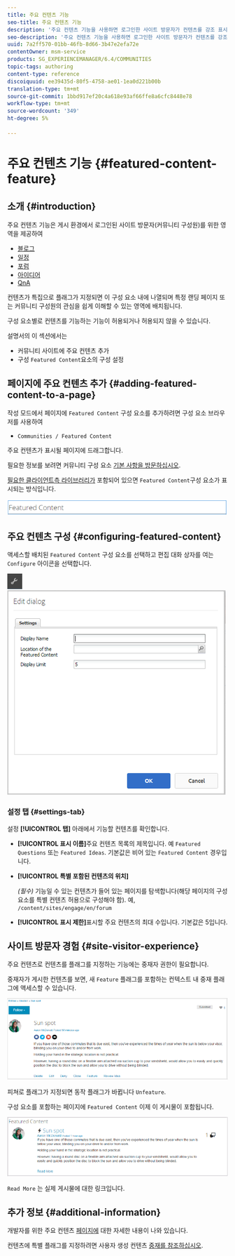 ```yaml
---
title: 주요 컨텐츠 기능
seo-title: 주요 컨텐츠 기능
description: '주요 컨텐츠 기능을 사용하면 로그인한 사이트 방문자가 컨텐츠를 강조 표시할 수 있습니다 '
seo-description: '주요 컨텐츠 기능을 사용하면 로그인한 사이트 방문자가 컨텐츠를 강조 표시할 수 있습니다 '
uuid: 7a2ff570-01bb-46fb-8d66-3b47e2efa72e
contentOwner: msm-service
products: SG_EXPERIENCEMANAGER/6.4/COMMUNITIES
topic-tags: authoring
content-type: reference
discoiquuid: ee39435d-80f5-4758-ae01-1ea0d221b00b
translation-type: tm+mt
source-git-commit: 1bbd917ef20c4a618e93af66ffe8a6cfc8448e78
workflow-type: tm+mt
source-wordcount: '349'
ht-degree: 5%

---
```



# 주요 컨텐츠 기능 {#featured-content-feature}

## 소개 {#introduction}

주요 컨텐츠 기능은 게시 환경에서 로그인된 사이트 방문자(커뮤니티 구성원)를 위한 영역을 제공하여

* [블로그](blog-feature.md)
* [일정](calendar.md)
* [포럼](forum.md)
* [아이디어](ideation-feature.md)
* [QnA](working-with-qna.md)

컨텐츠가 특집으로 플래그가 지정되면 이 구성 요소 내에 나열되며 특정 랜딩 페이지 또는 커뮤니티 구성원의 관심을 쉽게 이해할 수 있는 영역에 배치됩니다.

구성 요소별로 컨텐츠를 기능하는 기능이 허용되거나 허용되지 않을 수 있습니다.

설명서의 이 섹션에서는

* 커뮤니티 사이트에 주요 컨텐츠 추가
* 구성 `Featured Content`요소의 구성 설정

## 페이지에 주요 컨텐츠 추가 {#adding-featured-content-to-a-page}

작성 모드에서 페이지에 `Featured Content` 구성 요소를 추가하려면 구성 요소 브라우저를 사용하여

* `Communities / Featured Content`

주요 컨텐츠가 표시될 페이지에 드래그합니다.

필요한 정보를 보려면 커뮤니티 구성 요소 [기본 사항을 방문하십시오](basics.md).

[필요한 클라이언트측 라이브러리가](essentials-featured.md#essentials-for-client-side) 포함되어 있으면 `Featured Content`구성 요소가 표시되는 방식입니다.

![chlimage_1-13](assets/chlimage_1-13.png)

## 주요 컨텐츠 구성 {#configuring-featured-content}

액세스할 배치된 `Featured Content` 구성 요소를 선택하고 편집 대화 상자를 여는 `Configure` 아이콘을 선택합니다.

![chlimage_1-14](assets/chlimage_1-14.png) ![chlimage_1-15](assets/chlimage_1-15.png)

### 설정 탭 {#settings-tab}

설정 **[!UICONTROL 탭]** 아래에서 기능할 컨텐츠를 확인합니다.

* **[!UICONTROL 표시 이름]**&#x200B;주요 컨텐츠 목록의 제목입니다. 예 
`Featured Questions` 또는 `Featured Ideas`. 기본값은 비어 있는 `Featured Content` 경우입니다.

* **[!UICONTROL 특별 포함된 컨텐츠의 위치]**

   *(필수)* 기능일 수 있는 컨텐츠가 들어 있는 페이지를 탐색합니다(해당 페이지의 구성 요소를 특별 컨텐츠 허용으로 구성해야 함). 예, `/content/sites/engage/en/forum`

* **[!UICONTROL 표시 제한]**&#x200B;표시할 주요 컨텐츠의 최대 수입니다. 기본값은 5입니다.

## 사이트 방문자 경험 {#site-visitor-experience}

주요 컨텐츠로 컨텐츠를 플래그를 지정하는 기능에는 중재자 권한이 필요합니다.

중재자가 게시한 컨텐츠를 보면, 새 `Feature` 플래그를 포함하는 컨텍스트 내 중재 플래그에 액세스할 수 있습니다.

![chlimage_1-16](assets/chlimage_1-16.png)

피쳐로 플래그가 지정되면 동작 플래그가 바뀝니다 `Unfeature`.

구성 요소를 포함하는 페이지에 `Featured Content` 이제 이 게시물이 포함됩니다.

![chlimage_1-17](assets/chlimage_1-17.png)

`Read More` 는 실제 게시물에 대한 링크입니다.

## 추가 정보 {#additional-information}

개발자를 위한 주요 컨텐츠 [페이지에](essentials-featured.md) 대한 자세한 내용이 나와 있습니다.

컨텐츠에 특별 플래그를 지정하려면 사용자 생성 컨텐츠 [중재를 참조하십시오](moderate-ugc.md).
